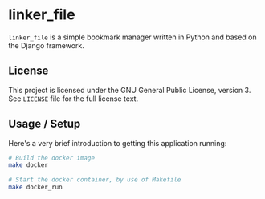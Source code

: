 # linker_file

`linker_file` is a simple bookmark manager written in Python and based on the
Django framework.

## License

This project is licensed under the GNU General Public License, version 3. See
`LICENSE` file for the full license text.

## Usage / Setup

Here's a very brief introduction to getting this application running:

```sh
# Build the docker image
make docker

# Start the docker container, by use of Makefile
make docker_run
```
